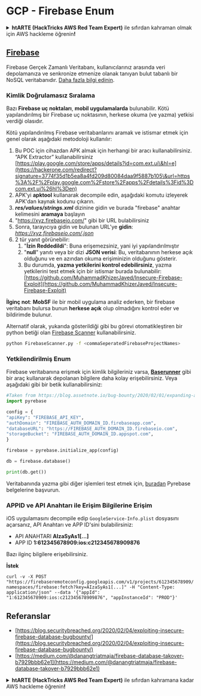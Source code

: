 # GCP - Firebase Enum

<details>

<summary><strong>htARTE (HackTricks AWS Red Team Expert)</strong> ile sıfırdan kahraman olmak için AWS hackleme öğrenin<strong>!</strong></summary>

HackTricks'ı desteklemenin diğer yolları:

* Şirketinizi HackTricks'te **reklamınızı görmek** veya **HackTricks'i PDF olarak indirmek** için [**ABONELİK PLANLARINI**](https://github.com/sponsors/carlospolop) kontrol edin!
* [**Resmi PEASS & HackTricks ürünlerini**](https://peass.creator-spring.com) edinin
* [**The PEASS Family**](https://opensea.io/collection/the-peass-family) keşfedin, özel [**NFT'lerimiz**](https://opensea.io/collection/the-peass-family) koleksiyonumuz
* 💬 [**Discord grubuna**](https://discord.gg/hRep4RUj7f) veya [**telegram grubuna**](https://t.me/peass) **katılın** veya **Twitter** 🐦 [**@carlospolopm**](https://twitter.com/carlospolopm)**'ı takip edin**.
* **Hacking hilelerinizi** [**HackTricks**](https://github.com/carlospolop/hacktricks) ve [**HackTricks Cloud**](https://github.com/carlospolop/hacktricks-cloud) github depolarına **PR göndererek paylaşın**.

</details>

## [Firebase](https://cloud.google.com/sdk/gcloud/reference/firebase/)

Firebase Gerçek Zamanlı Veritabanı, kullanıcılarınız arasında veri depolamanıza ve senkronize etmenize olanak tanıyan bulut tabanlı bir NoSQL veritabanıdır. [Daha fazla bilgi edinin](https://firebase.google.com/products/realtime-database/).

### Kimlik Doğrulamasız Sıralama

Bazı **Firebase uç noktaları**, **mobil uygulamalarda** bulunabilir. Kötü yapılandırılmış bir Firebase uç noktasının, herkese okuma (ve yazma) yetkisi verdiği olasıdır.

Kötü yapılandırılmış Firebase veritabanlarını aramak ve istismar etmek için genel olarak aşağıdaki metodoloji kullanılır:

1. Bu POC için cihazdan APK almak için herhangi bir aracı kullanabilirsiniz.\
“APK Extractor” kullanabilirsiniz [https://play.google.com/store/apps/details?id=com.ext.ui\&hl=e](https://hackerone.com/redirect?signature=3774f35d1b5ea8a4fd209d80084daa9f5887b105\&url=https%3A%2F%2Fplay.google.com%2Fstore%2Fapps%2Fdetails%3Fid%3Dcom.ext.ui%26hl%3Den)
2. APK'yi **apktool** kullanarak decompile edin, aşağıdaki komutu izleyerek APK'dan kaynak kodunu çıkarın.
3. _**res/values/strings.xml**_ dizinine gidin ve burada "firebase" anahtar kelimesini **aramaya** başlayın
4. "https://xyz.firebaseio.com/" gibi bir URL bulabilirsiniz
5. Sonra, tarayıcıya gidin ve bulunan URL'ye **gidin**: _https://xyz.firebaseio.com/.json_
6. 2 tür yanıt görünebilir:
   1. "**İzin Reddedildi**": Buna erişemezsiniz, yani iyi yapılandırılmıştır
   2. "**null**" yanıtı veya bir dizi **JSON verisi**: Bu, veritabanının herkese açık olduğunu ve en azından okuma erişiminizin olduğunu gösterir.
   1. Bu durumda, **yazma yetkilerini kontrol edebilirsiniz**, yazma yetkilerini test etmek için bir istismar burada bulunabilir: [https://github.com/MuhammadKhizerJaved/Insecure-Firebase-Exploit](https://github.com/MuhammadKhizerJaved/Insecure-Firebase-Exploit)

**İlginç not**: **MobSF** ile bir mobil uygulama analiz ederken, bir firebase veritabanı bulursa bunun **herkese açık** olup olmadığını kontrol eder ve bildirimde bulunur.

Alternatif olarak, yukarıda gösterildiği gibi bu görevi otomatikleştiren bir python betiği olan [Firebase Scanner](https://github.com/shivsahni/FireBaseScanner) kullanabilirsiniz.
```bash
python FirebaseScanner.py -f <commaSeperatedFirebaseProjectNames>
```
### Yetkilendirilmiş Enum

Firebase veritabanına erişmek için kimlik bilgileriniz varsa, [**Baserunner**](https://github.com/iosiro/baserunner) gibi bir araç kullanarak depolanan bilgilere daha kolay erişebilirsiniz. Veya aşağıdaki gibi bir betik kullanabilirsiniz:
```python
#Taken from https://blog.assetnote.io/bug-bounty/2020/02/01/expanding-attack-surface-react-native/
import pyrebase

config = {
"apiKey": "FIREBASE_API_KEY",
"authDomain": "FIREBASE_AUTH_DOMAIN_ID.firebaseapp.com",
"databaseURL": "https://FIREBASE_AUTH_DOMAIN_ID.firebaseio.com",
"storageBucket": "FIREBASE_AUTH_DOMAIN_ID.appspot.com",
}

firebase = pyrebase.initialize_app(config)

db = firebase.database()

print(db.get())
```
Veritabanında yazma gibi diğer işlemleri test etmek için, [buradan](https://github.com/thisbejim/Pyrebase) Pyrebase belgelerine başvurun.

### APPID ve API Anahtarı ile Erişim Bilgilerine Erişim <a href="#access-info-with-appid-and-api-key" id="access-info-with-appid-and-api-key"></a>

iOS uygulamasını decompile edip `GoogleService-Info.plist` dosyasını açarsanız, API Anahtarı ve APP ID'sini bulabilirsiniz:

* API ANAHTARI **AIzaSyAs1\[...]**
* APP ID **1:612345678909:ios:c212345678909876**

Bazı ilginç bilgilere erişebilirsiniz.

**İstek**

`curl -v -X POST "https://firebaseremoteconfig.googleapis.com/v1/projects/612345678909/namespaces/firebase:fetch?key=AIzaSyAs1[...]" -H "Content-Type: application/json" --data '{"appId": "1:612345678909:ios:c212345678909876", "appInstanceId": "PROD"}'`

## Referanslar <a href="#references" id="references"></a>

* ​[https://blog.securitybreached.org/2020/02/04/exploiting-insecure-firebase-database-bugbounty/](https://blog.securitybreached.org/2020/02/04/exploiting-insecure-firebase-database-bugbounty/)​
* ​[https://medium.com/@danangtriatmaja/firebase-database-takover-b7929bbb62e1](https://medium.com/@danangtriatmaja/firebase-database-takover-b7929bbb62e1)​

<details>

<summary><strong>htARTE (HackTricks AWS Red Team Expert)</strong> ile sıfırdan kahramana kadar AWS hackleme öğrenin<strong>!</strong></summary>

HackTricks'i desteklemenin diğer yolları:

* Şirketinizi HackTricks'te **tanıtmak** veya HackTricks'i **PDF olarak indirmek** için [**ABONELİK PLANLARINI**](https://github.com/sponsors/carlospolop) kontrol edin!
* [**Resmi PEASS & HackTricks ürünlerini**](https://peass.creator-spring.com) edinin.
* Özel [**NFT'lerden**](https://opensea.io/collection/the-peass-family) oluşan koleksiyonumuz olan [**The PEASS Family**](https://opensea.io/collection/the-peass-family)'yi keşfedin.
* 💬 [**Discord grubuna**](https://discord.gg/hRep4RUj7f) veya [**telegram grubuna**](https://t.me/peass) katılın veya **Twitter** 🐦 [**@carlospolopm**](https://twitter.com/carlospolopm)'u takip edin.
* **Hacking hilelerinizi** [**HackTricks**](https://github.com/carlospolop/hacktricks) ve [**HackTricks Cloud**](https://github.com/carlospolop/hacktricks-cloud) github reposuna **PR göndererek** paylaşın.

</details>
